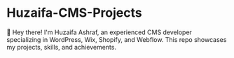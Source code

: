 # Huzaifa-CMS-Projects
👋 Hey there! I'm Huzaifa Ashraf, an experienced CMS developer specializing in WordPress, Wix, Shopify, and Webflow. This repo showcases my projects, skills, and achievements.

